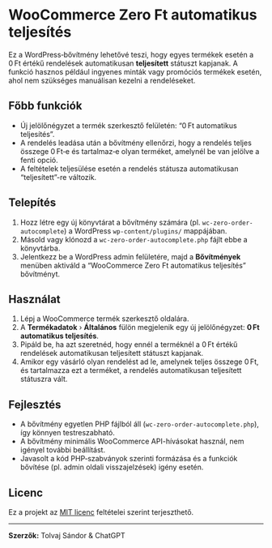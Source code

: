 # WooCommerce Zero Ft automatikus teljesítés

Ez a WordPress‑bővítmény lehetővé teszi, hogy egyes termékek esetén a 0 Ft értékű rendelések automatikusan **teljesített** státuszt kapjanak. A funkció hasznos például ingyenes minták vagy promóciós termékek esetén, ahol nem szükséges manuálisan kezelni a rendeléseket.

## Főbb funkciók

- Új jelölőnégyzet a termék szerkesztő felületén: “0 Ft automatikus teljesítés”.
- A rendelés leadása után a bővítmény ellenőrzi, hogy a rendelés teljes összege 0 Ft‑e és tartalmaz‑e olyan terméket, amelynél be van jelölve a fenti opció.
- A feltételek teljesülése esetén a rendelés státusza automatikusan “teljesített”-re változik.

## Telepítés

1. Hozz létre egy új könyvtárat a bővítmény számára (pl. `wc-zero-order-autocomplete`) a WordPress `wp-content/plugins/` mappájában.
2. Másold vagy klónozd a `wc-zero-order-autocomplete.php` fájlt ebbe a könyvtárba.
3. Jelentkezz be a WordPress admin felületére, majd a **Bővítmények** menüben aktiváld a “WooCommerce Zero Ft automatikus teljesítés” bővítményt.

## Használat

1. Lépj a WooCommerce termék szerkesztő oldalára.
2. A **Termékadatok** › **Általános** fülön megjelenik egy új jelölőnégyzet: **0 Ft automatikus teljesítés**.
3. Pipáld be, ha azt szeretnéd, hogy ennél a terméknél a 0 Ft értékű rendelések automatikusan teljesített státuszt kapjanak.
4. Amikor egy vásárló olyan rendelést ad le, amelynek teljes összege 0 Ft, és tartalmazza ezt a terméket, a rendelés automatikusan teljesített státuszra vált.

## Fejlesztés

- A bővítmény egyetlen PHP fájlból áll (`wc-zero-order-autocomplete.php`), így könnyen testreszabható.
- A bővítmény minimális WooCommerce API-hívásokat használ, nem igényel további beállítást.
- Javasolt a kód PHP‑szabványok szerinti formázása és a funkciók bővítése (pl. admin oldali visszajelzések) igény esetén.

## Licenc

Ez a projekt az [MIT licenc](LICENSE) feltételei szerint terjeszthető.

---

**Szerzők:** Tolvaj Sándor & ChatGPT  
